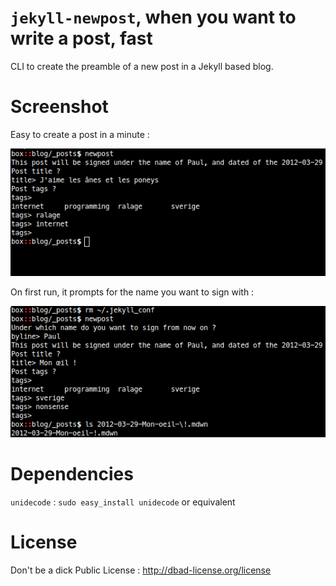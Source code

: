 # `jekyll-newpost`, when you want to write a post, fast

CLI to create the preamble of a new post in a Jekyll based blog.

# Screenshot

Easy to create a post in a minute :

![Create a new post](https://github.com/padenot/jekyll-newpost/raw/master/newpost.png)

On first run, it prompts for the name you want to sign with :

![Prompt on first run](https://github.com/padenot/jekyll-newpost/raw/master/store_byline.png)

# Dependencies

`unidecode` : `sudo easy_install unidecode` or equivalent

# License

Don't be a dick Public License :
<http://dbad-license.org/license>
